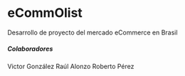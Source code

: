# eCommOlist
Desarrollo de proyecto del mercado eCommerce en Brasil





##### Colaboradores
Victor González
Raúl Alonzo
Roberto Pérez
